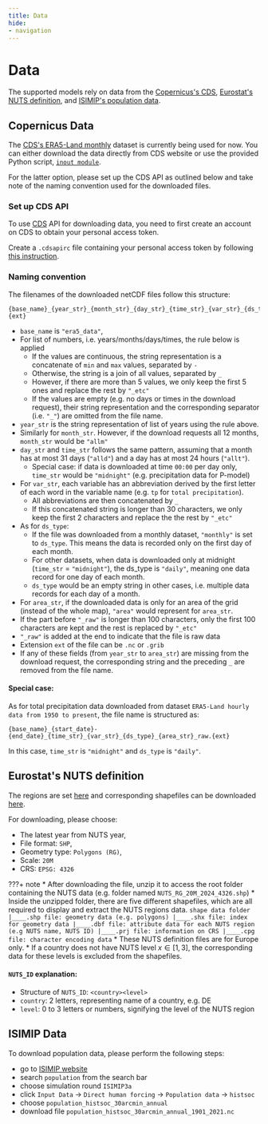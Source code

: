 ```yaml
---
title: Data
hide:
- navigation
---
```


# Data

The supported models rely on data from the [Copernicus's CDS](https://cds.climate.copernicus.eu/), [Eurostat's NUTS definition](https://ec.europa.eu/eurostat/en/web/products-manuals-and-guidelines/w/ks-gq-23-010), and [ISIMIP's population data](https://data.isimip.org/).

## Copernicus Data

The [CDS's ERA5-Land monthly](https://cds.climate.copernicus.eu/datasets/reanalysis-era5-land-monthly-means?tab=overview) dataset is currently being used for now. You can either download the data directly from CDS website or use the provided Python script, [`inout module`](reference/inout.md).

For the latter option, please set up the CDS API as outlined below and take note of the naming convention used for the downloaded files.

### Set up CDS API
To use  [CDS](https://cds.climate.copernicus.eu/) API for downloading data, you need to first create an account on CDS to obtain your personal access token.

Create a `.cdsapirc` file containing your personal access token by following [this instruction](https://cds.climate.copernicus.eu/how-to-api).

### Naming convention
The filenames of the downloaded netCDF files follow this structure:
```text linenums="0"
{base_name}_{year_str}_{month_str}_{day_str}_{time_str}_{var_str}_{ds_type}_{area_str}_raw.{ext}
```

* `base_name` is `"era5_data"`,
* For list of numbers, i.e. years/months/days/times, the rule below is applied
    * If the values are continuous, the string representation is a concatenate of `min` and `max` values, separated by `-`
    * Otherwise, the string is a join of all values, separated by `_`
    * However, if there are more than 5 values, we only keep the first 5 ones and replace the rest by `"_etc"`
    * If the values are empty (e.g. no days or times in the download request), their string representation and the corresponding separator (i.e. `"_"`) are omitted from the file name.
* `year_str` is the string representation of list of years using the rule above.
* Similarly for `month_str`. However, if the download requests all 12 months, `month_str` would be `"allm"`
* `day_str` and `time_str` follows the same pattern, assuming that a month has at most 31 days (`"alld"`) and a day has at most 24 hours (`"allt"`).
    * Special case: if data is downloaded at time `00:00` per day only, `time_str` would be `"midnight"` (e.g. precipitation data for P-model)
* For `var_str`, each variable has an abbreviation derived by the first letter of each word in the variable name (e.g. `tp` for `total precipitation`).
    * All abbreviations are then concatenated by `_`
    * If this concatenated string is longer than 30 characters, we only keep the first 2 characters and replace the the rest by `"_etc"`
* As for `ds_type`:
    * If the file was downloaded from a monthly dataset, `"monthly"` is set to `ds_type`. This means the data is recorded only on the first day of each month.
    * For other datasets, when data is downloaded only at midnight (`time_str` = `"midnight"`), the ds_type is `"daily"`, meaning one data record for one day of each month.
    * `ds_type` would be an empty string in other cases, i.e. multiple data records for each day of a month.
* For `area_str`, if the downloaded data is only for an area of the grid (instead of the whole map), `"area"` would represent for `area_str`.
* If the part before `"_raw"` is longer than 100 characters, only the first 100 characters are kept and the rest is replaced by `"_etc"`
* `"_raw"` is added at the end to indicate that the file is raw data
* Extension `ext` of the file can be `.nc` or `.grib`
* If any of these fields (from `year_str` to `area_str`) are missing from the download request, the corresponding string and the preceding `_` are removed from the file name.

#### Special case:

As for total precipitation data downloaded from dataset `ERA5-Land hourly data from 1950 to present`, the file name is structured as:

```text linenums="0"
{base_name}_{start_date}-{end_date}_{time_str}_{var_str}_{ds_type}_{area_str}_raw.{ext}
```

In this case, `time_str` is `"midnight"` and `ds_type` is `"daily"`.


## Eurostat's NUTS definition 
The regions are set [here](https://ec.europa.eu/eurostat/en/web/products-manuals-and-guidelines/w/ks-gq-23-010) and corresponding shapefiles can be downloaded [here](https://ec.europa.eu/eurostat/web/gisco/geodata/statistical-units/territorial-units-statistics).

For downloading, please choose:

* The latest year from NUTS year,
* File format: `SHP`,
* Geometry type: `Polygons (RG)`,
* Scale: `20M`
* CRS: `EPSG: 4326`

???+ note
    * After downloading the file, unzip it to access the root folder containing the NUTS data (e.g. folder named `NUTS_RG_20M_2024_4326.shp`)
        * Inside the unzipped folder, there are five different shapefiles, which are all required to display and extract the NUTS regions data.
        ```
        shape data folder
        |____.shp file: geometry data (e.g. polygons)
        |____.shx file: index for geometry data
        |____.dbf file: attribute data for each NUTS region (e.g NUTS name, NUTS ID)
        |____.prj file: information on CRS
        |____.cpg file: character encoding data
        ```
    * These NUTS definition files are for Europe only.
    * If a country does not have NUTS level $x \in [1,3]$, the corresponding data for these levels is excluded from the shapefiles.

#### `NUTS_ID` explanation:
* Structure of `NUTS_ID`: `<country><level>`
* `country`: 2 letters, representing name of a country, e.g. DE
* `level`: 0 to 3 letters or numbers, signifying the level of the NUTS region

## ISIMIP Data
To download population data, please perform the following steps:

* go to [ISIMIP website](https://data.isimip.org/)
* search `population` from the search bar
* choose simulation round `ISIMIP3a`
* click `Input Data` -> `Direct human forcing` -> `Population data` -> `histsoc`
* choose `population_histsoc_30arcmin_annual`
* download file `population_histsoc_30arcmin_annual_1901_2021.nc`
